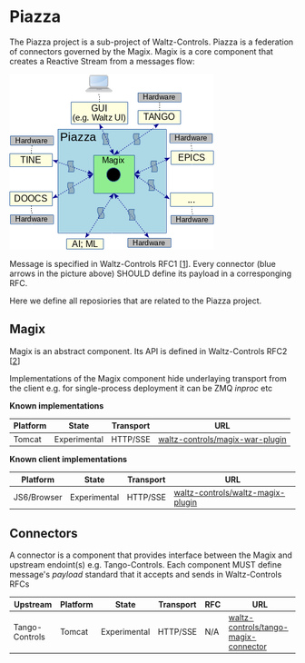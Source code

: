 # Piazza

The Piazza project is a sub-project of Waltz-Controls. Piazza is a federation of connectors governed by the Magix. Magix is a core component that creates a Reactive Stream from a messages flow:

![](assets/images_for_WaC_piazza.png)

Message is specified in Waltz-Controls RFC1 [[1](https://github.com/waltz-controls/rfc/tree/master/1)]. Every connector (blue arrows in the picture above) SHOULD define its payload in a corresponging RFC.

Here we define all reposiories that are related to the Piazza project.

## Magix

Magix is an abstract component. Its API is defined in Waltz-Controls RFC2 [[2](https://github.com/waltz-controls/rfc/tree/master/2)]

Implementations of the Magix component hide underlaying transport from the client e.g. for single-process deployment it can be ZMQ *inproc* etc

**Known implementations**

| Platform | State | Transport | URL |
|----------|-------|-----|-----------|
| Tomcat   | Experimental | HTTP/SSE | [waltz-controls/magix-war-plugin](https://github.com/waltz-controls/magix-war-plugin) |

**Known client implementations**

| Platform | State | Transport | URL |
|----------|-------|-----|-----------|
| JS6/Browser   | Experimental | HTTP/SSE | [waltz-controls/waltz-magix-plugin](https://github.com/waltz-controls/waltz-magix-plugin) |

## Connectors

A connector is a component that provides interface between the Magix and upstream endoint(s) e.g. Tango-Controls. Each component MUST define message's *payload* standard that it accepts and sends in Waltz-Controls RFCs

| Upstream | Platform | State | Transport | RFC | URL |
|----------|----------|-------|-----|----|-----------|
| Tango-Controls | Tomcat   | Experimental | HTTP/SSE | N/A | [waltz-controls/tango-magix-connector](https://github.com/waltz-controls/magix-tango-connector) |
